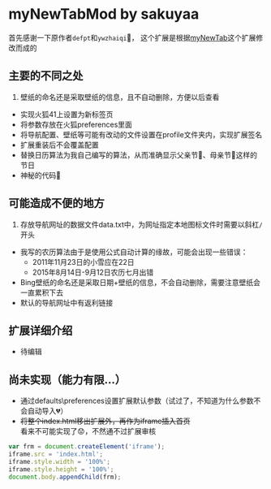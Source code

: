 # myNewTabMod by sakuyaa

首先感谢一下原作者`defpt`和`ywzhaiqi`:clap:，
这个扩展是根据[myNewTab](http://bbs.kafan.cn/thread-1759418-1-1.html)这个扩展修改而成的

## 主要的不同之处
1. 壁纸的命名还是采取壁纸的信息，且不自动删除，方便以后查看
* 实现火狐41上设置为新标签页
* 将参数存放在火狐preferences里面
* 将导航配置、壁纸等可能有改动的文件设置在profile文件夹内，实现扩展签名
* 扩展重装后不会覆盖配置
* 替换日历算法为我自己编写的算法，从而准确显示父亲节:man:、母亲节:woman:这样的节日
* 神秘的代码:underage:

## 可能造成不便的地方
1. 存放导航网址的数据文件data.txt中，为网址指定本地图标文件时需要以斜杠`/`开头
* 我写的农历算法由于是使用公式自动计算的缘故，可能会出现一些错误：
	* 2011年11月23日的小雪应在22日
	* 2015年8月14日-9月12日农历七月出错
* Bing壁纸的命名还是采取日期+壁纸的信息，不会自动删除，需要注意壁纸会一直累积下去
* 默认的导航网址中有返利链接

## 扩展详细介绍
* 待编辑

## 尚未实现（能力有限…）
* 通过defaults\preferences设置扩展默认参数（试过了，不知道为什么参数不会自动导入:broken_heart:）
* ~~将整个index.html移出扩展外，再作为iframe插入首页~~  
	看来不可能实现了:worried:，不然通不过扩展审核
```javascript
var frm = document.createElement('iframe');
iframe.src = 'index.html';
iframe.style.width = '100%';
iframe.style.height = '100%';
document.body.appendChild(frm);
```

